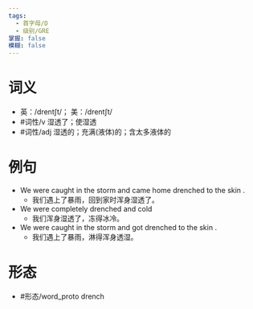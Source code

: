 ```yaml
---
tags:
  - 首字母/D
  - 级别/GRE
掌握: false
模糊: false
---
```

# 词义
- 英：/drentʃt/； 美：/drentʃt/
- #词性/v  湿透了；使湿透
- #词性/adj  湿透的；充满(液体)的；含太多液体的
# 例句
- We were caught in the storm and came home drenched to the skin .
	- 我们遇上了暴雨，回到家时浑身湿透了。
- We were completely drenched and cold
	- 我们浑身湿透了，冻得冰冷。
- We were caught in the storm and got drenched to the skin .
	- 我们遇上了暴雨，淋得浑身透湿。
# 形态
- #形态/word_proto drench
